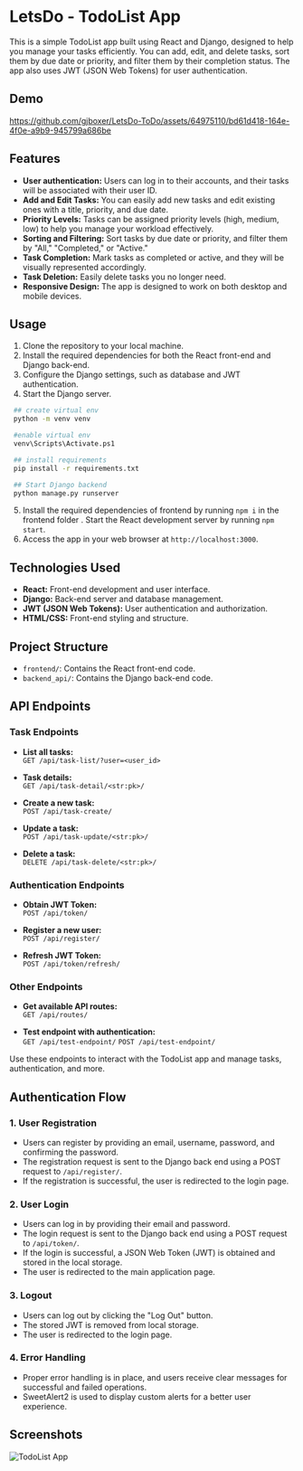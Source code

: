 # LetsDo - TodoList App

This is a simple TodoList app built using React and Django, designed to help you manage your tasks efficiently. You can add, edit, and delete tasks, sort them by due date or priority, and filter them by their completion status. The app also uses JWT (JSON Web Tokens) for user authentication.

## Demo
https://github.com/gjboxer/LetsDo-ToDo/assets/64975110/bd61d418-164e-4f0e-a9b9-945799a686be

## Features

- **User authentication:** Users can log in to their accounts, and their tasks will be associated with their user ID.
- **Add and Edit Tasks:** You can easily add new tasks and edit existing ones with a title, priority, and due date.
- **Priority Levels:** Tasks can be assigned priority levels (high, medium, low) to help you manage your workload effectively.
- **Sorting and Filtering:** Sort tasks by due date or priority, and filter them by "All," "Completed," or "Active."
- **Task Completion:** Mark tasks as completed or active, and they will be visually represented accordingly.
- **Task Deletion:** Easily delete tasks you no longer need.
- **Responsive Design:** The app is designed to work on both desktop and mobile devices.

## Usage
 
 1. Clone the repository to your local machine.
 2. Install the required dependencies for both the React front-end  and Django back-end.
 3. Configure the Django settings, such as database and JWT  authentication.
 4. Start the Django server.
 
 ```bash
  ## create virtual env
  python -m venv venv
 
  #enable virtual env
  venv\Scripts\Activate.ps1
 
  ## install requirements
  pip install -r requirements.txt
 
  ## Start Django backend
  python manage.py runserver
  ```
  
 5. Install the required dependencies of frontend by running `npm i` in the frontend folder . Start the React development server by running `npm start`.
 6. Access the app in your web browser at `http://localhost:3000`.
 
## Technologies Used
 
- **React:** Front-end development and user interface.
- **Django:** Back-end server and database management.
- **JWT (JSON Web Tokens):** User authentication and authorization.
- **HTML/CSS:** Front-end styling and structure.

## Project Structure

- `frontend/`: Contains the React front-end code.
- `backend_api/`: Contains the Django back-end code.


## API Endpoints

### Task Endpoints

- **List all tasks:**  
  `GET /api/task-list/?user=<user_id>`
  
- **Task details:**  
  `GET /api/task-detail/<str:pk>/`

- **Create a new task:**  
  `POST /api/task-create/`

- **Update a task:**  
  `POST /api/task-update/<str:pk>/`

- **Delete a task:**  
  `DELETE /api/task-delete/<str:pk>/`

### Authentication Endpoints

- **Obtain JWT Token:**  
  `POST /api/token/`

- **Register a new user:**  
  `POST /api/register/`

- **Refresh JWT Token:**  
  `POST /api/token/refresh/`

### Other Endpoints

- **Get available API routes:**  
  `GET /api/routes/`

- **Test endpoint with authentication:**  
  `GET /api/test-endpoint/`
  `POST /api/test-endpoint/`

Use these endpoints to interact with the TodoList app and manage tasks, authentication, and more.

## Authentication Flow

### 1. User Registration

- Users can register by providing an email, username, password, and confirming the password.
- The registration request is sent to the Django back end using a POST request to `/api/register/`.
- If the registration is successful, the user is redirected to the login page.

### 2. User Login

- Users can log in by providing their email and password.
- The login request is sent to the Django back end using a POST request to `/api/token/`.
- If the login is successful, a JSON Web Token (JWT) is obtained and stored in the local storage.
- The user is redirected to the main application page.

### 3. Logout

- Users can log out by clicking the "Log Out" button.
- The stored JWT is removed from local storage.
- The user is redirected to the login page.

### 4. Error Handling

- Proper error handling is in place, and users receive clear messages for successful and failed operations.
- SweetAlert2 is used to display custom alerts for a better user experience.

## Screenshots

![TodoList App](screenshot.png)



